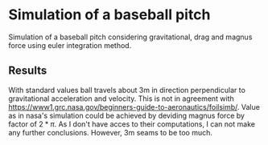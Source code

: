 # Simulation of a baseball pitch

Simulation of a baseball pitch considering gravitational, drag and magnus force using euler integration method. 

## Results
With standard values ball travels about 3m in direction perpendicular to gravitational acceleration and velocity.
This is not in agreement with https://www1.grc.nasa.gov/beginners-guide-to-aeronautics/foilsimb/. Value as in nasa's simulation could be achieved by deviding magnus force by factor of $2*\pi$. As I don't have acces to their computations, I can not make any further conclusions. However, 3m seams to be too much.
